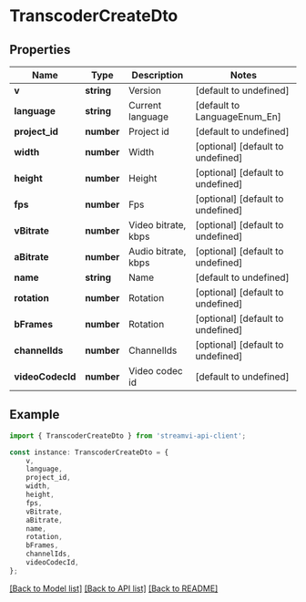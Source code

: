 # TranscoderCreateDto


## Properties

Name | Type | Description | Notes
------------ | ------------- | ------------- | -------------
**v** | **string** | Version | [default to undefined]
**language** | **string** | Current language | [default to LanguageEnum_En]
**project_id** | **number** | Project id | [default to undefined]
**width** | **number** | Width | [optional] [default to undefined]
**height** | **number** | Height | [optional] [default to undefined]
**fps** | **number** | Fps | [optional] [default to undefined]
**vBitrate** | **number** | Video bitrate, kbps | [optional] [default to undefined]
**aBitrate** | **number** | Audio bitrate, kbps | [optional] [default to undefined]
**name** | **string** | Name | [default to undefined]
**rotation** | **number** | Rotation | [optional] [default to undefined]
**bFrames** | **number** | Rotation | [optional] [default to undefined]
**channelIds** | **number** | ChannelIds | [optional] [default to undefined]
**videoCodecId** | **number** | Video codec id | [default to undefined]

## Example

```typescript
import { TranscoderCreateDto } from 'streamvi-api-client';

const instance: TranscoderCreateDto = {
    v,
    language,
    project_id,
    width,
    height,
    fps,
    vBitrate,
    aBitrate,
    name,
    rotation,
    bFrames,
    channelIds,
    videoCodecId,
};
```

[[Back to Model list]](../README.md#documentation-for-models) [[Back to API list]](../README.md#documentation-for-api-endpoints) [[Back to README]](../README.md)
